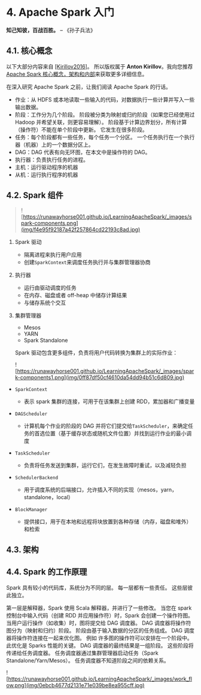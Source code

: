 # 4\. Apache Spark 入门

**知己知彼，百战百胜。** – 《孙子兵法》

## 4.1\. 核心概念

以下大部分内容来自 [[Kirillov2016]](reference.html#kirillov2016)。 所以版权属于 **Anton Kirillov**。我向您推荐[ Apache Spark 核心概念，架构和内部](http://datastrophic.io/core-concepts-architecture-and-internals-of-apache-spark/)来获取更多详细信息。

在深入研究 Apache Spark 之前，让我们阅读 Apache Spark 的行话。

* 作业：从 HDFS 或本地读取一些输入的代码，对数据执行一些计算并写入一些输出数据。
* 阶段：工作分为几个阶段。 阶段被分类为映射或归约阶段（如果您已经使用过 Hadoop 并希望关联，则更容易理解）。 阶段基于计算边界划分，所有计算（操作符）不能在单个阶段中更新。 它发生在很多阶段。
* 任务：每个阶段都有一些任务，每个任务一个分区。 一个任务执行在一个执行器（机器）上的一个数据分区上。
* DAG：DAG 代表有向无环图，在本文中是操作符的 DAG。
* 执行器：负责执行任务的进程。
* 主机：运行驱动程序的机器
* 从机：运行执行程序的机器


## 4.2\. Spark 组件

> ![https://runawayhorse001.github.io/LearningApacheSpark/_images/spark-components.png](img/f4e95f92187a42f257864cd22193c8ad.jpg)

1.  Spark 驱动

    *   隔离进程来执行用户应用
    *   创建`SparkContext`来调度任务执行并与集群管理器协商

1.  执行器

    *   运行由驱动调度的任务
    *   在内存、磁盘或者 off-heap 中储存计算结果
    *   与储存系统个交互

1.  集群管理器

    *   Mesos
    *   YARN
    *   Spark Standalone

    Spark 驱动包含更多组件，负责将用户代码转换为集群上的实际作业：

    ![https://runawayhorse001.github.io/LearningApacheSpark/_images/spark-components1.png](img/0ff87df50cf4610da54dd94b51c6d809.jpg)

*   `SparkContext`

    *   表示 spark 集群的连接，可用于在该集群上创建 RDD，累加器和广播变量
    
    
*   `DAGScheduler`

    *   计算机每个作业的阶段的 DAG 并将它们提交给`TaskScheduler`，来确定任务的首选位置（基于缓存状态或随机文件位置）并找到运行作业的最小调度
    
*   `TaskScheduler`

    *   负责将任务发送到集群，运行它们，在发生故障时重试，以及减轻负担
    
    
*   `SchedulerBackend`

    *   用于调度系统的后端接口，允许插入不同的实现（mesos，yarn，standalone，local）
    
    
*   `BlockManager`
    
    *   提供接口，用于在本地和远程将块放置到各种存储（内存，磁盘和堆外）和检索

## 4.3\. 架构

## 4.4\. Spark 的工作原理

Spark 具有较小的代码库，系统分为不同的层。 每一层都有一些责任。 这些层彼此独立。

第一层是解释器，Spark 使用 Scala 解释器，并进行了一些修改。 当您在 spark 控制台中输入代码（创建 RDD 并应用操作符）时，Spark 会创建一个操作符图。 当用户运行操作（如收集）时，图将提交给 DAG 调度器。 DAG 调度器将操作符图分为（映射和归约）阶段。 阶段由基于输入数据的分区的任务组成。 DAG 调度器将操作符连接在一起来优化图。 例如 许多图的操作符可以安排在一个阶段中。 此优化是 Sparks 性能的关键。 DAG 调度器的最终结果是一组阶段。 这些阶段将传递给任务调度器。 任务调度器通过集群管理器启动任务（Spark Standalone/Yarn/Mesos）。 任务调度器不知道阶段之间的依赖关系。

![https://runawayhorse001.github.io/LearningApacheSpark/_images/work_flow.png](img/0ebcb4677d2131e71e039be8ea955cff.jpg)